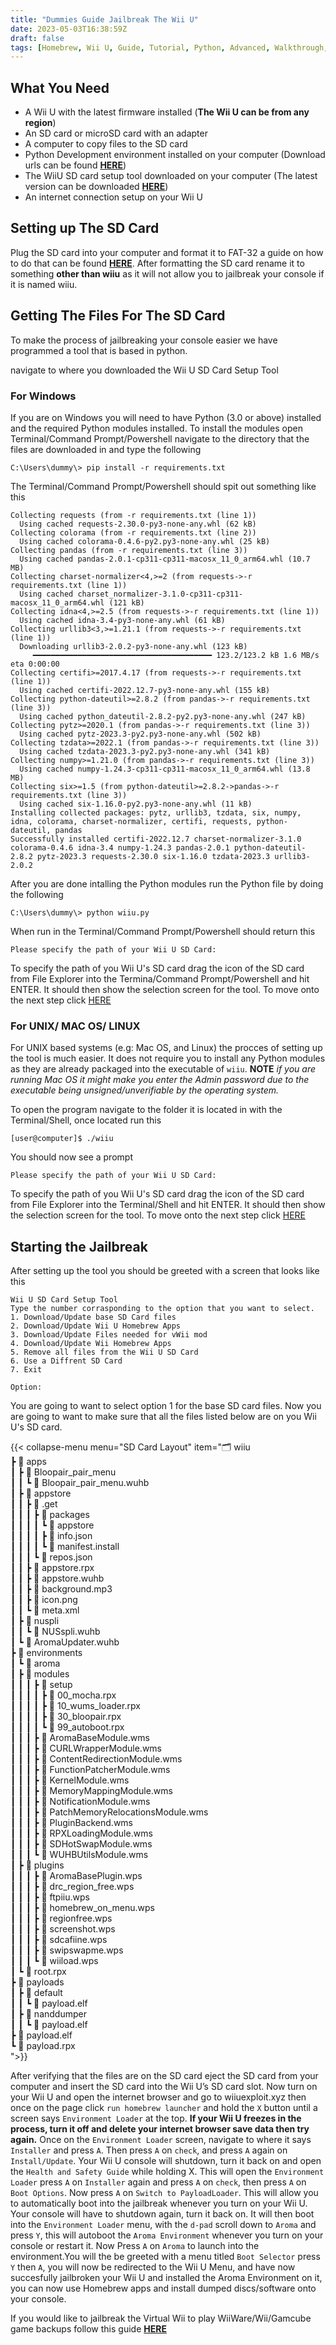 ```yaml
---
title: "Dummies Guide Jailbreak The Wii U"
date: 2023-05-03T16:38:59Z
draft: false
tags: [Homebrew, Wii U, Guide, Tutorial, Python, Advanced, Walkthrough, Aroma, Wii U Homebrew, Wii Homebrew, vWii Homebrew, Development, Video Game, Jailbreak]
---
```


## What You Need

- A Wii U with the latest firmware installed (**The Wii U can be from any region**)
- An SD card or microSD card with an adapter
- A computer to copy files to the SD card
- Python Development environment installed on your computer (Download urls can be found [**HERE**](https://https://www.python.org/downloads/))
- The WiiU SD card setup tool downloaded on your computer (The latest version can be downloaded [**HERE**](https://github.com/thegamershollow/Wii-U-SD-Card-Setup-Tool/releases/latest))
- An internet connection setup on your Wii U

## Setting up The SD Card

Plug the SD card into your computer and format it to FAT-32 a guide on how to do that can be found [**HERE**](https://www.pcguide.com/how-to/format-sd-card-fat32/). After formatting the SD card rename it to something **other than wiiu** as it will not allow you to jailbreak your console if it is named wiiu.

## Getting The Files For The SD Card

To make the process of jailbreaking your console easier we have programmed a tool that is based in python.

navigate to where you downloaded the Wii U SD Card Setup Tool

### For Windows

If you are on Windows you will need to have Python (3.0 or above) installed and the required Python modules installed. To install the modules open Terminal/Command Prompt/Powershell navigate to the directory that the files are downloaded in and type the following

```console
C:\Users\dummy\> pip install -r requirements.txt
```

The Terminal/Command Prompt/Powershell should spit out something like this

```console
Collecting requests (from -r requirements.txt (line 1))
  Using cached requests-2.30.0-py3-none-any.whl (62 kB)
Collecting colorama (from -r requirements.txt (line 2))
  Using cached colorama-0.4.6-py2.py3-none-any.whl (25 kB)
Collecting pandas (from -r requirements.txt (line 3))
  Using cached pandas-2.0.1-cp311-cp311-macosx_11_0_arm64.whl (10.7 MB)
Collecting charset-normalizer<4,>=2 (from requests->-r requirements.txt (line 1))
  Using cached charset_normalizer-3.1.0-cp311-cp311-macosx_11_0_arm64.whl (121 kB)
Collecting idna<4,>=2.5 (from requests->-r requirements.txt (line 1))
  Using cached idna-3.4-py3-none-any.whl (61 kB)
Collecting urllib3<3,>=1.21.1 (from requests->-r requirements.txt (line 1))
  Downloading urllib3-2.0.2-py3-none-any.whl (123 kB)
     ━━━━━━━━━━━━━━━━━━━━━━━━━━━━━━━━━━━━━━━━ 123.2/123.2 kB 1.6 MB/s eta 0:00:00
Collecting certifi>=2017.4.17 (from requests->-r requirements.txt (line 1))
  Using cached certifi-2022.12.7-py3-none-any.whl (155 kB)
Collecting python-dateutil>=2.8.2 (from pandas->-r requirements.txt (line 3))
  Using cached python_dateutil-2.8.2-py2.py3-none-any.whl (247 kB)
Collecting pytz>=2020.1 (from pandas->-r requirements.txt (line 3))
  Using cached pytz-2023.3-py2.py3-none-any.whl (502 kB)
Collecting tzdata>=2022.1 (from pandas->-r requirements.txt (line 3))
  Using cached tzdata-2023.3-py2.py3-none-any.whl (341 kB)
Collecting numpy>=1.21.0 (from pandas->-r requirements.txt (line 3))
  Using cached numpy-1.24.3-cp311-cp311-macosx_11_0_arm64.whl (13.8 MB)
Collecting six>=1.5 (from python-dateutil>=2.8.2->pandas->-r requirements.txt (line 3))
  Using cached six-1.16.0-py2.py3-none-any.whl (11 kB)
Installing collected packages: pytz, urllib3, tzdata, six, numpy, idna, colorama, charset-normalizer, certifi, requests, python-dateutil, pandas
Successfully installed certifi-2022.12.7 charset-normalizer-3.1.0 colorama-0.4.6 idna-3.4 numpy-1.24.3 pandas-2.0.1 python-dateutil-2.8.2 pytz-2023.3 requests-2.30.0 six-1.16.0 tzdata-2023.3 urllib3-2.0.2
```

After you are done intalling the Python modules run the Python file by doing the following

```console
C:\Users\dummy\> python wiiu.py
```

When run in the Terminal/Command Prompt/Powershell should return this

```console
Please specify the path of your Wii U SD Card:
```

To specify the path of you Wii U's SD card drag the icon of the SD card from File Explorer into the Termina/Command Prompt/Powershell and hit ENTER. It should then show the selection screen for the tool. To move onto the next step click [HERE](/posts/updated-dummies-guide-jailbreak-wiiu/#using-the-tool)

### For UNIX/ MAC OS/ LINUX

For UNIX based systems (e.g: Mac OS, and Linux) the procces of setting up the tool is much easier. It does not require you to install any Python modules as they are already packaged into the executable of `wiiu`. **NOTE** *if you are running Mac OS it might make you enter the Admin password due to the executable being unsigned/unverifiable by the operating system.*

To open the program navigate to the folder it is located in with the Terminal/Shell, once located run this

```console
[user@computer]$ ./wiiu
```

You should now see a prompt

```console
Please specify the path of your Wii U SD Card:
```

To specify the path of you Wii U's SD card drag the icon of the SD card from File Explorer into the Terminal/Shell and hit ENTER. It should then show the selection screen for the tool. To move onto the next step click [HERE](/posts/updated-dummies-guide-jailbreak-wiiu/#starting-the-jailbreak)

## Starting the Jailbreak

After setting up the tool you should be greeted with a screen that looks like this

```console
Wii U SD Card Setup Tool
Type the number corrasponding to the option that you want to select.
1. Download/Update base SD Card files
2. Download/Update Wii U Homebrew Apps
3. Download/Update Files needed for vWii mod
4. Download/Update Wii Homebrew Apps
5. Remove all files from the Wii U SD Card
6. Use a Diffrent SD Card
7. Exit

Option: 
```

You are going to want to select option 1 for the base SD card files. Now you are going to want to make sure that all the files listed below are on you Wii U's SD card.

{{< collapse-menu menu="SD Card Layout" item="🗂️ wiiu<br>┣ 📂 apps<br>┃ ┣ 📂 Bloopair_pair_menu<br>┃ ┃ ┗ 📄 Bloopair_pair_menu.wuhb<br>┃ ┣ 📂 appstore<br>┃ ┃ ┣ 📂 .get<br>┃ ┃ ┃ ┣ 📂 packages<br>┃ ┃ ┃ ┃ ┗ 📁 appstore<br>┃ ┃ ┃ ┃ ┣ 📄 info.json<br>┃ ┃ ┃ ┃ ┗ 📄 manifest.install<br>┃ ┃ ┃ ┗ 📄 repos.json<br>┃ ┃ ┣ 📄 appstore.rpx<br>┃ ┃ ┣ 📄 appstore.wuhb<br>┃ ┃ ┣ 📄 background.mp3<br>┃ ┃ ┣ 📄 icon.png<br>┃ ┃ ┗ 📄 meta.xml<br>┃ ┣ 📂 nuspli<br>┃ ┃ ┗ 📄 NUSspli.wuhb<br>┃ ┗ 📄 AromaUpdater.wuhb<br>┣ 📂 environments<br>┃ ┗ 📁 aroma<br>┃ ┣ 📂 modules<br>┃ ┃ ┃ ┣ 📂 setup<br>┃ ┃ ┃ ┃ ┣ 📄 00_mocha.rpx<br>┃ ┃ ┃ ┃ ┣ 📄 10_wums_loader.rpx<br>┃ ┃ ┃ ┃ ┣ 📄 30_bloopair.rpx<br>┃ ┃ ┃ ┃ ┗ 📄 99_autoboot.rpx<br>┃ ┃ ┃ ┣ 📄 AromaBaseModule.wms<br>┃ ┃ ┃ ┣ 📄 CURLWrapperModule.wms<br>┃ ┃ ┃ ┣ 📄 ContentRedirectionModule.wms<br>┃ ┃ ┃ ┣ 📄 FunctionPatcherModule.wms<br>┃ ┃ ┃ ┣ 📄 KernelModule.wms<br>┃ ┃ ┃ ┣ 📄 MemoryMappingModule.wms<br>┃ ┃ ┃ ┣ 📄 NotificationModule.wms<br>┃ ┃ ┃ ┣ 📄 PatchMemoryRelocationsModule.wms<br>┃ ┃ ┃ ┣ 📄 PluginBackend.wms<br>┃ ┃ ┃ ┣ 📄 RPXLoadingModule.wms<br>┃ ┃ ┃ ┣ 📄 SDHotSwapModule.wms<br>┃ ┃ ┃ ┗ 📄 WUHBUtilsModule.wms<br>┃ ┣ 📂 plugins<br>┃ ┃ ┃ ┣ 📄 AromaBasePlugin.wps<br>┃ ┃ ┃ ┣ 📄 drc_region_free.wps<br>┃ ┃ ┃ ┣ 📄 ftpiiu.wps<br>┃ ┃ ┃ ┣ 📄 homebrew_on_menu.wps<br>┃ ┃ ┃ ┣ 📄 regionfree.wps<br>┃ ┃ ┃ ┣ 📄 screenshot.wps<br>┃ ┃ ┃ ┣ 📄 sdcafiine.wps<br>┃ ┃ ┃ ┣ 📄 swipswapme.wps<br>┃ ┃ ┃ ┗ 📄 wiiload.wps<br>┃ ┗ 📄 root.rpx<br>┣ 📂 payloads<br>┃ ┣ 📂 default<br>┃ ┃ ┗ 📄 payload.elf<br>┃ ┣ 📁 nanddumper<br>┃ ┃ ┗ 📄 payload.elf<br>┣ 📄 payload.elf<br>┗ 📄 payload.rpx<br>">}}

After verifying that the files are on the SD card eject the SD card from your computer and insert the SD card into the Wii U’s SD card slot. Now turn on your Wii U and open the internet browser and go to wiiuexploit.xyz then once on the page click `run homebrew launcher` and hold the `X` button until a screen says `Environment Loader` at the top. **If your Wii U freezes in the process, turn it off and delete your internet browser save data then try again.** Once on the `Environment Loader` screen, navigate to where it says `Installer` and press `A`. Then press `A` on `check`, and press `A` again on `Install/Update`. Your Wii U console will shutdown, turn it back on and open the `Health and Safety Guide` while holding X. This will open the `Environment Loader` press `A` on `Installer` again and press `A` on `check`, then press `A` on `Boot Options`. Now press `A` on `Switch to PayloadLoader`. This will allow you to automatically boot into the jailbreak whenever you turn on your Wii U. Your console will have to shutdown again, turn it back on. It will then boot into the `Environment Loader` menu, with the `d-pad` scroll down to `Aroma` and press `Y`, this will autoboot the `Aroma Environment` whenever you turn on your console or restart it. Now Press `A` on `Aroma` to launch into the environment.You will the be greeted with a menu titled `Boot Selector` press `Y` then `A`, you will now be redirected to the Wii U Menu, and have now succesfully jailbroken your Wii U and installed the Aroma Environment on it, you can now use Homebrew apps and install dumped discs/software onto your console.

If you would like to jailbreak the Virtual Wii to play WiiWare/Wii/Gamcube game backups follow this guide [**HERE**](/posts/dummies-guide-jailbreak-vwii)
